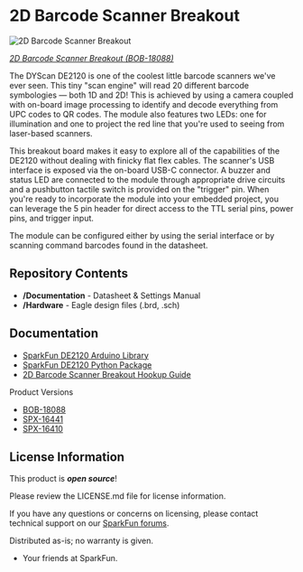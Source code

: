 2D Barcode Scanner Breakout
========================================

![2D Barcode Scanner Breakout](https://cdn.sparkfun.com/assets/parts/1/7/4/0/7/18088-SparkFun_2D_Barcode_Scanner-06.jpg)

[*2D Barcode Scanner Breakout (BOB-18088)*](https://www.sparkfun.com/products/18088)

The DYScan DE2120 is one of the coolest little barcode scanners we've ever seen. This tiny "scan engine" will read 20 different barcode symbologies — both 1D and 2D! This is achieved by using a camera coupled with on-board image processing to identify and decode everything from UPC codes to QR codes. The module also features two LEDs: one for illumination and one to project the red line that you're used to seeing from laser-based scanners. 

This breakout board makes it easy to explore all of the capabilities of the DE2120 without dealing with finicky flat flex cables. The scanner's USB interface is exposed via the on-board USB-C connector. A buzzer and status LED are connected to the module through appropriate drive circuits and a pushbutton tactile switch is provided on the "trigger" pin. When you're ready to incorporate the module into your embedded project, you can leverage the 5 pin header for direct access to the TTL serial pins, power pins, and trigger input.

The module can be configured either by using the serial interface or by scanning command barcodes found in the datasheet.

Repository Contents
-------------------
* **/Documentation** - Datasheet & Settings Manual
* **/Hardware** - Eagle design files (.brd, .sch)

Documentation
--------------
* [SparkFun DE2120 Arduino Library](https://github.com/sparkfun/SparkFun_DE2120_Arduino_Library)
* [SparkFun DE2120 Python Package](https://github.com/sparkfun/DE2120_Py)
* [2D Barcode Scanner Breakout Hookup Guide](https://learn.sparkfun.com/tutorials/2d-barcode-scanner-breakout-hookup-guide)

Product Versions

* [BOB-18088](https://www.sparkfun.com/products/18088)
* [SPX-16441](https://www.sparkfun.com/products/16441)
* [SPX-16410](https://www.sparkfun.com/products/16410)

License Information
-------------------

This product is _**open source**_! 

Please review the LICENSE.md file for license information. 

If you have any questions or concerns on licensing, please contact technical support on our [SparkFun forums](https://forum.sparkfun.com/viewforum.php?f=152).

Distributed as-is; no warranty is given.

- Your friends at SparkFun.
